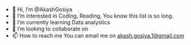 - 👋 Hi, I’m @AkashGosiya
- 👀 I’m interested in Coding, Reading, You know this list is so long.
- 🌱 I’m currently learning Data analystics 
- 💞️ I’m looking to collaborate on 
- 📫 How to reach me You can email me on akash.gosiya.1@gmail.com

<!---
AkashGosiya/AkashGosiya is a ✨ special ✨ repository because its `README.md` (this file) appears on your GitHub profile.
You can click the Preview link to take a look at your changes.
--->
